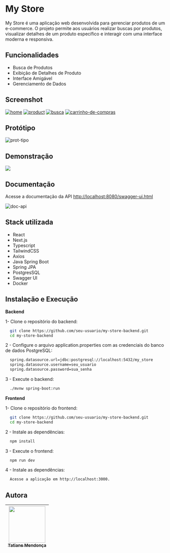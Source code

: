 
# My Store


My Store é uma aplicação web desenvolvida para gerenciar produtos de um e-commerce. O projeto permite aos usuários realizar buscas por produtos, visualizar detalhes de um produto específico e interagir com uma interface moderna e responsiva.


## Funcionalidades

- Busca de Produtos
- Exibição de Detalhes de Produto
- Interface Amigável
- Gerenciamento de Dados

## Screenshot
<a href="https://ibb.co/MrjVL78"><img src="https://i.ibb.co/xWcjQ6m/home.png" alt="home" border="0"></a>
<a href="https://ibb.co/VWzV5hTL"><img src="https://i.ibb.co/mC2JgY4R/product.png" alt="product" border="0"></a>
<a href="https://ibb.co/j90dHgfq"><img src="https://i.ibb.co/RGr17zbt/busca.png" alt="busca" border="0"></a>
<a href="https://ibb.co/CK6qn5kS"><img src="https://i.ibb.co/hFckKRPT/carrinho-de-compras.png" alt="carrinho-de-compras" border="0"></a>

## Protótipo
<img src="https://i.ibb.co/hH0D8Wd/prot-tipo.png" alt="prot-tipo" border="0" >

## Demonstração
<div >
<img src='https://media4.giphy.com/media/v1.Y2lkPTc5MGI3NjExc25zOXB5aDZqaTZpcHV3Mm1nZWpwaDN5aXQ3OXBxZmhwOXk3Nnc1ZyZlcD12MV9pbnRlcm5hbF9naWZfYnlfaWQmY3Q9Zw/BLNwDuOctDtazFyVkc/giphy.gif'></a> 
</div>

## Documentação

Acesse a documentação da API [http://localhost:8080/swagger-ui.html](http://localhost:8080/swagger-ui.html)

<img src="https://i.ibb.co/9ZNfmBD/doc-api.png" alt="doc-api" border="0">

## Stack utilizada

- React
- Next.js
- Typescript
- TailwindCSS
- Axios
- Java Spring Boot
- Spring JPA
- PostgresSQL
- Swagger UI
- Docker



## Instalação e Execução

**Backend**

1- Clone o repositório do backend:

```bash
  git clone https://github.com/seu-usuario/my-store-backend.git
  cd my-store-backend
```

2 - Configure o arquivo application.properties com as credenciais do banco de dados PostgreSQL:

```bash
  spring.datasource.url=jdbc:postgresql://localhost:5432/my_store
  spring.datasource.username=seu_usuario
  spring.datasource.password=sua_senha
```

3 - Execute o backend:
```bash
  ./mvnw spring-boot:run
```



**Frontend**

1- Clone o repositório do frontend:

```bash
  git clone https://github.com/seu-usuario/my-store-backend.git
  cd my-store-backend
```

2 - Instale as dependências:

```bash
  npm install
```
3 - Execute o frontend:

```bash
  npm run dev
```
4 - Instale as dependências:

```bash
  Acesse a aplicação em http://localhost:3000.
```

    
## Autora

| [<img src="https://avatars.githubusercontent.com/u/97405991?v=4" width=115><br><sub>Tatiane Mendonça</sub>](https://github.com/Tati-Mendonca)
| :---: |
